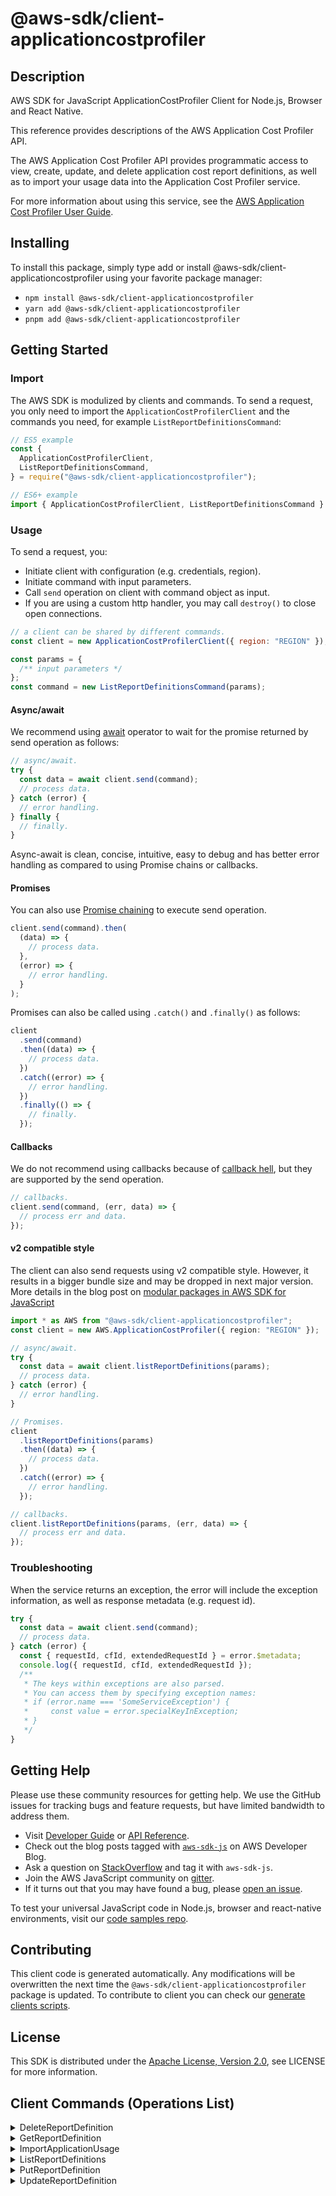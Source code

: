 <!-- generated file, do not edit directly -->

# @aws-sdk/client-applicationcostprofiler

## Description

AWS SDK for JavaScript ApplicationCostProfiler Client for Node.js, Browser and React Native.

<p>This reference provides descriptions of the AWS Application Cost Profiler API.</p>
<p>The AWS Application Cost Profiler API provides programmatic access to view, create, update, and delete
application cost report definitions, as well as to import your usage data into the Application Cost Profiler
service.</p>
<p>For more information about using this service, see the <a href="https://docs.aws.amazon.com/application-cost-profiler/latest/userguide/introduction.html">AWS Application Cost
Profiler User Guide</a>.</p>

## Installing

To install this package, simply type add or install @aws-sdk/client-applicationcostprofiler
using your favorite package manager:

- `npm install @aws-sdk/client-applicationcostprofiler`
- `yarn add @aws-sdk/client-applicationcostprofiler`
- `pnpm add @aws-sdk/client-applicationcostprofiler`

## Getting Started

### Import

The AWS SDK is modulized by clients and commands.
To send a request, you only need to import the `ApplicationCostProfilerClient` and
the commands you need, for example `ListReportDefinitionsCommand`:

```js
// ES5 example
const {
  ApplicationCostProfilerClient,
  ListReportDefinitionsCommand,
} = require("@aws-sdk/client-applicationcostprofiler");
```

```ts
// ES6+ example
import { ApplicationCostProfilerClient, ListReportDefinitionsCommand } from "@aws-sdk/client-applicationcostprofiler";
```

### Usage

To send a request, you:

- Initiate client with configuration (e.g. credentials, region).
- Initiate command with input parameters.
- Call `send` operation on client with command object as input.
- If you are using a custom http handler, you may call `destroy()` to close open connections.

```js
// a client can be shared by different commands.
const client = new ApplicationCostProfilerClient({ region: "REGION" });

const params = {
  /** input parameters */
};
const command = new ListReportDefinitionsCommand(params);
```

#### Async/await

We recommend using [await](https://developer.mozilla.org/en-US/docs/Web/JavaScript/Reference/Operators/await)
operator to wait for the promise returned by send operation as follows:

```js
// async/await.
try {
  const data = await client.send(command);
  // process data.
} catch (error) {
  // error handling.
} finally {
  // finally.
}
```

Async-await is clean, concise, intuitive, easy to debug and has better error handling
as compared to using Promise chains or callbacks.

#### Promises

You can also use [Promise chaining](https://developer.mozilla.org/en-US/docs/Web/JavaScript/Guide/Using_promises#chaining)
to execute send operation.

```js
client.send(command).then(
  (data) => {
    // process data.
  },
  (error) => {
    // error handling.
  }
);
```

Promises can also be called using `.catch()` and `.finally()` as follows:

```js
client
  .send(command)
  .then((data) => {
    // process data.
  })
  .catch((error) => {
    // error handling.
  })
  .finally(() => {
    // finally.
  });
```

#### Callbacks

We do not recommend using callbacks because of [callback hell](http://callbackhell.com/),
but they are supported by the send operation.

```js
// callbacks.
client.send(command, (err, data) => {
  // process err and data.
});
```

#### v2 compatible style

The client can also send requests using v2 compatible style.
However, it results in a bigger bundle size and may be dropped in next major version. More details in the blog post
on [modular packages in AWS SDK for JavaScript](https://aws.amazon.com/blogs/developer/modular-packages-in-aws-sdk-for-javascript/)

```ts
import * as AWS from "@aws-sdk/client-applicationcostprofiler";
const client = new AWS.ApplicationCostProfiler({ region: "REGION" });

// async/await.
try {
  const data = await client.listReportDefinitions(params);
  // process data.
} catch (error) {
  // error handling.
}

// Promises.
client
  .listReportDefinitions(params)
  .then((data) => {
    // process data.
  })
  .catch((error) => {
    // error handling.
  });

// callbacks.
client.listReportDefinitions(params, (err, data) => {
  // process err and data.
});
```

### Troubleshooting

When the service returns an exception, the error will include the exception information,
as well as response metadata (e.g. request id).

```js
try {
  const data = await client.send(command);
  // process data.
} catch (error) {
  const { requestId, cfId, extendedRequestId } = error.$metadata;
  console.log({ requestId, cfId, extendedRequestId });
  /**
   * The keys within exceptions are also parsed.
   * You can access them by specifying exception names:
   * if (error.name === 'SomeServiceException') {
   *     const value = error.specialKeyInException;
   * }
   */
}
```

## Getting Help

Please use these community resources for getting help.
We use the GitHub issues for tracking bugs and feature requests, but have limited bandwidth to address them.

- Visit [Developer Guide](https://docs.aws.amazon.com/sdk-for-javascript/v3/developer-guide/welcome.html)
  or [API Reference](https://docs.aws.amazon.com/AWSJavaScriptSDK/v3/latest/index.html).
- Check out the blog posts tagged with [`aws-sdk-js`](https://aws.amazon.com/blogs/developer/tag/aws-sdk-js/)
  on AWS Developer Blog.
- Ask a question on [StackOverflow](https://stackoverflow.com/questions/tagged/aws-sdk-js) and tag it with `aws-sdk-js`.
- Join the AWS JavaScript community on [gitter](https://gitter.im/aws/aws-sdk-js-v3).
- If it turns out that you may have found a bug, please [open an issue](https://github.com/aws/aws-sdk-js-v3/issues/new/choose).

To test your universal JavaScript code in Node.js, browser and react-native environments,
visit our [code samples repo](https://github.com/aws-samples/aws-sdk-js-tests).

## Contributing

This client code is generated automatically. Any modifications will be overwritten the next time the `@aws-sdk/client-applicationcostprofiler` package is updated.
To contribute to client you can check our [generate clients scripts](https://github.com/aws/aws-sdk-js-v3/tree/main/scripts/generate-clients).

## License

This SDK is distributed under the
[Apache License, Version 2.0](http://www.apache.org/licenses/LICENSE-2.0),
see LICENSE for more information.

## Client Commands (Operations List)

<details>
<summary>
DeleteReportDefinition
</summary>

[Command API Reference](https://docs.aws.amazon.com/AWSJavaScriptSDK/v3/latest/client/applicationcostprofiler/command/DeleteReportDefinitionCommand/) / [Input](https://docs.aws.amazon.com/AWSJavaScriptSDK/v3/latest/Package/-aws-sdk-client-applicationcostprofiler/Interface/DeleteReportDefinitionCommandInput/) / [Output](https://docs.aws.amazon.com/AWSJavaScriptSDK/v3/latest/Package/-aws-sdk-client-applicationcostprofiler/Interface/DeleteReportDefinitionCommandOutput/)

</details>
<details>
<summary>
GetReportDefinition
</summary>

[Command API Reference](https://docs.aws.amazon.com/AWSJavaScriptSDK/v3/latest/client/applicationcostprofiler/command/GetReportDefinitionCommand/) / [Input](https://docs.aws.amazon.com/AWSJavaScriptSDK/v3/latest/Package/-aws-sdk-client-applicationcostprofiler/Interface/GetReportDefinitionCommandInput/) / [Output](https://docs.aws.amazon.com/AWSJavaScriptSDK/v3/latest/Package/-aws-sdk-client-applicationcostprofiler/Interface/GetReportDefinitionCommandOutput/)

</details>
<details>
<summary>
ImportApplicationUsage
</summary>

[Command API Reference](https://docs.aws.amazon.com/AWSJavaScriptSDK/v3/latest/client/applicationcostprofiler/command/ImportApplicationUsageCommand/) / [Input](https://docs.aws.amazon.com/AWSJavaScriptSDK/v3/latest/Package/-aws-sdk-client-applicationcostprofiler/Interface/ImportApplicationUsageCommandInput/) / [Output](https://docs.aws.amazon.com/AWSJavaScriptSDK/v3/latest/Package/-aws-sdk-client-applicationcostprofiler/Interface/ImportApplicationUsageCommandOutput/)

</details>
<details>
<summary>
ListReportDefinitions
</summary>

[Command API Reference](https://docs.aws.amazon.com/AWSJavaScriptSDK/v3/latest/client/applicationcostprofiler/command/ListReportDefinitionsCommand/) / [Input](https://docs.aws.amazon.com/AWSJavaScriptSDK/v3/latest/Package/-aws-sdk-client-applicationcostprofiler/Interface/ListReportDefinitionsCommandInput/) / [Output](https://docs.aws.amazon.com/AWSJavaScriptSDK/v3/latest/Package/-aws-sdk-client-applicationcostprofiler/Interface/ListReportDefinitionsCommandOutput/)

</details>
<details>
<summary>
PutReportDefinition
</summary>

[Command API Reference](https://docs.aws.amazon.com/AWSJavaScriptSDK/v3/latest/client/applicationcostprofiler/command/PutReportDefinitionCommand/) / [Input](https://docs.aws.amazon.com/AWSJavaScriptSDK/v3/latest/Package/-aws-sdk-client-applicationcostprofiler/Interface/PutReportDefinitionCommandInput/) / [Output](https://docs.aws.amazon.com/AWSJavaScriptSDK/v3/latest/Package/-aws-sdk-client-applicationcostprofiler/Interface/PutReportDefinitionCommandOutput/)

</details>
<details>
<summary>
UpdateReportDefinition
</summary>

[Command API Reference](https://docs.aws.amazon.com/AWSJavaScriptSDK/v3/latest/client/applicationcostprofiler/command/UpdateReportDefinitionCommand/) / [Input](https://docs.aws.amazon.com/AWSJavaScriptSDK/v3/latest/Package/-aws-sdk-client-applicationcostprofiler/Interface/UpdateReportDefinitionCommandInput/) / [Output](https://docs.aws.amazon.com/AWSJavaScriptSDK/v3/latest/Package/-aws-sdk-client-applicationcostprofiler/Interface/UpdateReportDefinitionCommandOutput/)

</details>
